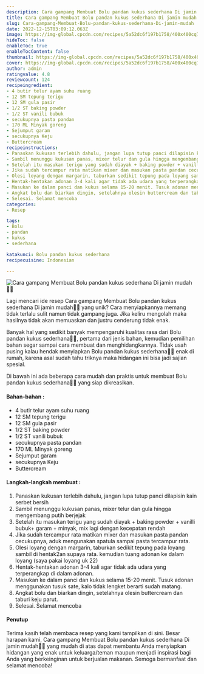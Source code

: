 ```yaml
---
description: Cara gampang Membuat Bolu pandan kukus sederhana Di jamin mudah"
title: Cara gampang Membuat Bolu pandan kukus sederhana Di jamin mudah
slug: Cara-gampang-Membuat-Bolu-pandan-kukus-sederhana-Di-jamin-mudah
date: 2022-12-15T03:09:12.063Z
image: https://img-global.cpcdn.com/recipes/5a52dc6f197b1758/400x400cq70/photo.jpg
hideToc: false
enableToc: true
enableTocContent: false
thumbnail: https://img-global.cpcdn.com/recipes/5a52dc6f197b1758/400x400cq70/photo.jpg
cover: https://img-global.cpcdn.com/recipes/5a52dc6f197b1758/400x400cq70/photo.jpg
author: admin
ratingvalue: 4.8
reviewcount: 124
recipeingredient:
- 4 butir telur ayam suhu ruang
- 12 SM tepung terigu
- 12 SM gula pasir
- 1/2 ST baking powder
- 1/2 ST vanili bubuk
- secukupnya pasta pandan
- 170 ML Minyak goreng
- Sejumput garam
- secukupnya Keju
- Buttercream
recipeinstructions:
- Panaskan kukusan terlebih dahulu, jangan lupa tutup panci dilapisin kain serbet bersih
- Sambil menunggu kukusan panas, mixer telur dan gula hingga mengembang putih berjejak
- Setelah itu masukan terigu yang sudah diayak + baking powder + vanilli bubuk+ garam + minyak, mix lagi dengan kecepatan rendah
- Jika sudah tercampur rata matikan mixer dan masukan pasta pandan cecukupnya, aduk mengunakan spatula sampai pasta tercampur rata.
- Olesi loyang dengan margarin, taburkan sedikit tepung pada loyang sambil di hentak2an supaya rata. kemudian tuang adonan ke dalam loyang (saya pakai loyang uk 22)
- Hentak-hentakan adonan 3-4 kali agar tidak ada udara yang terperangkap di dalam adonan.
- Masukan ke dalam panci dan kukus selama 15-20 menit. Tusuk adonan menggunakan tusuk sate, kalo tidak lengket berarti sudah matang.
- Angkat bolu dan biarkan dingin, setelahnya olesin buttercream dan taburi keju parut.
- Selesai. Selamat mencoba
categories:
- Resep

tags:
- Bolu
- pandan
- kukus
- sederhana

katakunci: Bolu pandan kukus sederhana
recipecuisine: Indonesian

---
```


![Cara gampang Membuat Bolu pandan kukus sederhana Di jamin mudah👩‍🍳](https://img-global.cpcdn.com/recipes/5a52dc6f197b1758/400x400cq70/photo.jpg)

Lagi mencari ide resep Cara gampang Membuat Bolu pandan kukus sederhana Di jamin mudah👩‍🍳 yang unik? Cara menyiapkannya memang tidak terlalu sulit namun tidak gampang juga. Jika keliru mengolah maka hasilnya tidak akan memuaskan dan justru cenderung tidak enak.

Banyak hal yang sedikit banyak mempengaruhi kualitas rasa dari Bolu pandan kukus sederhana👩‍🍳, pertama dari jenis bahan, kemudian pemilihan bahan segar sampai cara membuat dan menghidangkannya. Tidak usah pusing kalau hendak menyiapkan Bolu pandan kukus sederhana👩‍🍳 enak di rumah, karena asal sudah tahu triknya maka hidangan ini bisa jadi sajian spesial.

Di bawah ini ada beberapa cara mudah dan praktis untuk membuat Bolu pandan kukus sederhana👩‍🍳 yang siap dikreasikan.

<!--inarticleads1-->

#### Bahan-bahan :

- 4 butir telur ayam suhu ruang
- 12 SM tepung terigu
- 12 SM gula pasir
- 1/2 ST baking powder
- 1/2 ST vanili bubuk
- secukupnya pasta pandan
- 170 ML Minyak goreng
- Sejumput garam
- secukupnya Keju
- Buttercream

<!--inarticleads2-->

#### Langkah-langkah membuat :

1. Panaskan kukusan terlebih dahulu, jangan lupa tutup panci dilapisin kain serbet bersih
1. Sambil menunggu kukusan panas, mixer telur dan gula hingga mengembang putih berjejak
1. Setelah itu masukan terigu yang sudah diayak + baking powder + vanilli bubuk+ garam + minyak, mix lagi dengan kecepatan rendah
1. Jika sudah tercampur rata matikan mixer dan masukan pasta pandan cecukupnya, aduk mengunakan spatula sampai pasta tercampur rata.
1. Olesi loyang dengan margarin, taburkan sedikit tepung pada loyang sambil di hentak2an supaya rata. kemudian tuang adonan ke dalam loyang (saya pakai loyang uk 22)
1. Hentak-hentakan adonan 3-4 kali agar tidak ada udara yang terperangkap di dalam adonan.
1. Masukan ke dalam panci dan kukus selama 15-20 menit. Tusuk adonan menggunakan tusuk sate, kalo tidak lengket berarti sudah matang.
1. Angkat bolu dan biarkan dingin, setelahnya olesin buttercream dan taburi keju parut.
1. Selesai. Selamat mencoba

#### Penutup

Terima kasih telah membaca resep yang kami tampilkan di sini. Besar harapan kami, Cara gampang Membuat Bolu pandan kukus sederhana Di jamin mudah👩‍🍳 yang mudah di atas dapat membantu Anda menyiapkan hidangan yang enak untuk keluarga/teman maupun menjadi inspirasi bagi Anda yang berkeinginan untuk berjualan makanan. Semoga bermanfaat dan selamat mencoba!